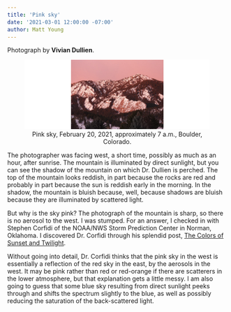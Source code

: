 ```yaml
---
title: 'Pink sky'
date: '2021-03-01 12:00:00 -07:00'
author: Matt Young
---
```


Photograph by **Vivian Dullien**.

<figure>
<img src="/uploads/2021/Vivian_Pink_Sky_600.jpg" alt="Pink sky"/>
  <figcaption><center>Pink sky, February 20, 2021, approximately 7 a.m., Boulder, Colorado.</center>
</figcaption>
</figure>

The photographer was facing west, a short time, possibly as much as an hour, after sunrise. The mountain is illuminated by direct sunlight, but you can see the shadow of the mountain on which Dr. Dullien is perched. The top of the mountain looks reddish, in part because the rocks are red and probably in part because the sun is reddish early in the morning. In the shadow, the mountain is bluish because, well, because shadows are bluish because they are illuminated by scattered light.

But why is the sky pink? The photograph of the mountain is sharp, so there is no aerosol to the west. I was stumped. For an answer, I checked in with Stephen Corfidi of the NOAA/NWS Storm Prediction Center in Norman, Oklahoma. I discovered Dr. Corfidi through his splendid post, <a href="https://www.spc.noaa.gov/publications/corfidi/sunset/">The Colors of Sunset and Twilight</a>.

Without going into detail, Dr. Corfidi thinks that the pink sky in the west is essentially a reflection of the red sky in the east, by the aerosols in the west. It may be pink rather than red or red-orange if there are scatterers in the lower atmosphere, but that explanation gets a little messy. I am also going to guess that some blue sky resulting from direct sunlight peeks through and shifts the spectrum slightly to the blue, as well as possibly reducing the saturation of the back-scattered light.
